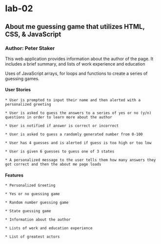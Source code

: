 # lab-02

## About me guessing game that utilizes HTML, CSS, &amp; JavaScript
### Author: Peter Staker


This web application provides information about the author of the page. It includes a brief summary, and lists of work experience and education

Uses of JavaScript arrays, for loops and functions to create a series of guessing games.

#### User Stories

    * User is prompted to input their name and then alerted with a personalized greeting
    
    * User is asked to guess the answers to a series of yes or no (y/n) questions in order to learn more about the author

    * User is notified if answer is correct or incorrect

    * User is asked to guess a randomly generated number from 0-100

    * User has 4 guesses and is alerted if guess is too high or too low

    * User is given 6 guesses to guess one of 3 states

    * A personalized message to the user tells them how many answers they got correct and then the about me page loads

#### Features

    * Personalized Greeting

    * Yes or no guessing game

    * Random number guessing game

    * State guessing game

    * Information about the author

    * Lists of work and education experience

    * List of greatest actors
    